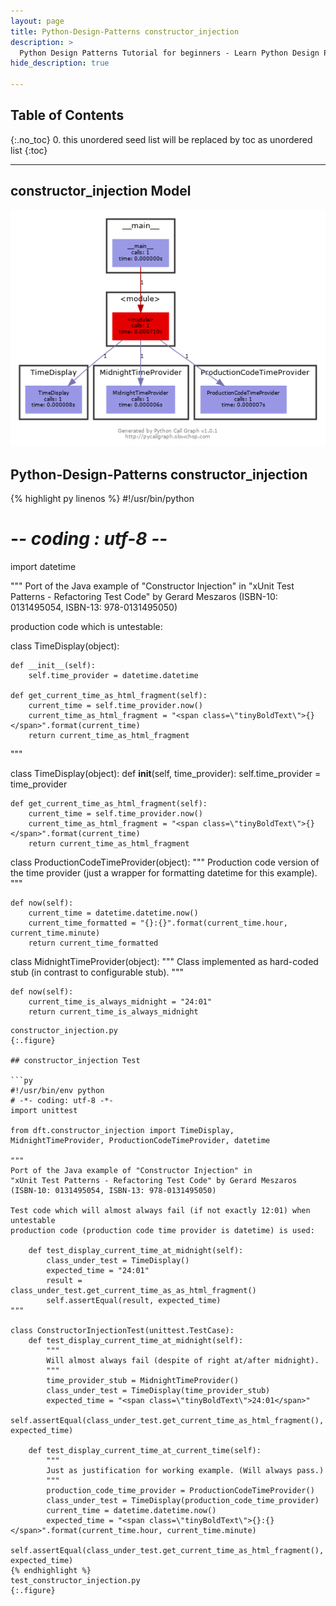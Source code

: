 ```yaml
---
layout: page
title: Python-Design-Patterns constructor_injection
description: >
  Python Design Patterns Tutorial for beginners - Learn Python Design Patterns in simple and easy steps starting from basic to advanced concepts with examples ...
hide_description: true

---
```


## Table of Contents
{:.no_toc}
0. this unordered seed list will be replaced by toc as unordered list
{:toc}

---

## constructor_injection Model

![](/courses/python-fesign-patterns//dft/constructor_injection.py.png)

## Python-Design-Patterns constructor_injection

{% highlight py linenos %}
#!/usr/bin/python
# -*- coding : utf-8 -*-
import datetime

"""
Port of the Java example of "Constructor Injection" in
"xUnit Test Patterns - Refactoring Test Code" by Gerard Meszaros
(ISBN-10: 0131495054, ISBN-13: 978-0131495050)

production code which is untestable:

class TimeDisplay(object):

    def __init__(self):
        self.time_provider = datetime.datetime

    def get_current_time_as_html_fragment(self):
        current_time = self.time_provider.now()
        current_time_as_html_fragment = "<span class=\"tinyBoldText\">{}</span>".format(current_time)
        return current_time_as_html_fragment
"""

class TimeDisplay(object):
    def __init__(self, time_provider):
        self.time_provider = time_provider

    def get_current_time_as_html_fragment(self):
        current_time = self.time_provider.now()
        current_time_as_html_fragment = "<span class=\"tinyBoldText\">{}</span>".format(current_time)
        return current_time_as_html_fragment

class ProductionCodeTimeProvider(object):
    """
    Production code version of the time provider (just a wrapper for formatting
    datetime for this example).
    """

    def now(self):
        current_time = datetime.datetime.now()
        current_time_formatted = "{}:{}".format(current_time.hour, current_time.minute)
        return current_time_formatted

class MidnightTimeProvider(object):
    """
    Class implemented as hard-coded stub (in contrast to configurable stub).
    """

    def now(self):
        current_time_is_always_midnight = "24:01"
        return current_time_is_always_midnight
```
constructor_injection.py
{:.figure}

## constructor_injection Test

```py
#!/usr/bin/env python
# -*- coding: utf-8 -*-
import unittest

from dft.constructor_injection import TimeDisplay, MidnightTimeProvider, ProductionCodeTimeProvider, datetime

"""
Port of the Java example of "Constructor Injection" in
"xUnit Test Patterns - Refactoring Test Code" by Gerard Meszaros
(ISBN-10: 0131495054, ISBN-13: 978-0131495050)

Test code which will almost always fail (if not exactly 12:01) when untestable
production code (production code time provider is datetime) is used:

    def test_display_current_time_at_midnight(self):
        class_under_test = TimeDisplay()
        expected_time = "24:01"
        result = class_under_test.get_current_time_as_as_html_fragment()
        self.assertEqual(result, expected_time)
"""

class ConstructorInjectionTest(unittest.TestCase):
    def test_display_current_time_at_midnight(self):
        """
        Will almost always fail (despite of right at/after midnight).
        """
        time_provider_stub = MidnightTimeProvider()
        class_under_test = TimeDisplay(time_provider_stub)
        expected_time = "<span class=\"tinyBoldText\">24:01</span>"
        self.assertEqual(class_under_test.get_current_time_as_html_fragment(), expected_time)

    def test_display_current_time_at_current_time(self):
        """
        Just as justification for working example. (Will always pass.)
        """
        production_code_time_provider = ProductionCodeTimeProvider()
        class_under_test = TimeDisplay(production_code_time_provider)
        current_time = datetime.datetime.now()
        expected_time = "<span class=\"tinyBoldText\">{}:{}</span>".format(current_time.hour, current_time.minute)
        self.assertEqual(class_under_test.get_current_time_as_html_fragment(), expected_time)
{% endhighlight %}
test_constructor_injection.py
{:.figure}
